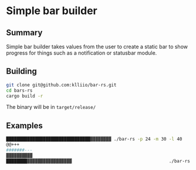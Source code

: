 # Simple bar builder
## Summary
Simple bar builder takes values from the user to create a static bar to show progress for things such as a notification or statusbar module.

## Building
```sh
git clone git@github.com:klliio/bar-rs.git
cd bars-rs
cargo build -r
```
The binary will be in ```target/release/```

## Examples
```sh
████████████████████████████████▓▓▓▓▓▓▓▓ ./bar-rs -p 24 -m 30 -l 40
@@+++                                                                                    ./bar-rs -p 23 -m 50 -l 5 --fill-char @ --empty-char +
#######---                                                                             ./bar-rs -p 24 -m 32 -l 10 --fill-char \# --empty-char -
▓▓▓▓▓▓▓▓▓▓                                                                         ./bar-rs -p 50 -m 3000 -l 10 
████████▓▓▓▓▓▓▓▓▓▓▓▓▓▓▓▓▓                                     ./bar-rs -p 100 -m 300 -l 25
```
